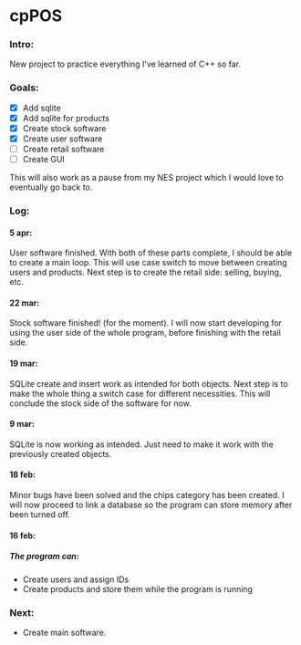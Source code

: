 # cpPOS


### Intro:
New project to practice everything I've learned of C++ so far.

### Goals:
- [x] Add sqlite
- [x] Add sqlite for products
- [x] Create stock software
- [x] Create user software
- [ ] Create retail software
- [ ] Create GUI

This will also work as a pause from my NES project which I would love to eventually go back to.

### Log:
#### 5 apr:
User software finished.
With both of these parts complete, I should be able to create a main loop.
This will use case switch to move between creating users and products.
Next step is to create the retail side: selling, buying, etc.

#### 22 mar:
Stock software finished! (for the moment). 
I will now start developing for using the user side of the whole program,
before finishing with the retail side.

#### 19 mar:
SQLite create and insert work as intended for both objects. 
Next step is to make the whole thing a switch case for different necessities.
This will conclude the stock side of the software for now.

#### 9 mar:
SQLite is now working as intended. Just need to make it work with the previously created objects.

#### 18 feb:
Minor bugs have been solved and the chips category has been created.
I will now proceed to link a database so the program can store memory after been turned off.

#### 16 feb:
##### The program can:
- Create users and assign IDs
- Create products and store them while the program is running

### Next:
- Create main software.

